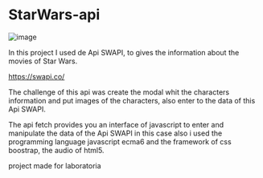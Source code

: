 # StarWars-api

![image](https://user-images.githubusercontent.com/32856885/38873297-06c20914-421b-11e8-9028-f293f3adf9aa.png)

In this project I used de Api SWAPI, to gives the information about the movies of Star Wars.

https://swapi.co/

The challenge of this api was create the modal whit the characters information and put images of the characters, also enter to the data of this Api SWAPI.

The api fetch provides you an interface of javascript to enter and manipulate the data of the Api SWAPI in this case also i used the programming language javascript ecma6 and the framework of css boostrap, the audio of html5.

project made for laboratoria
